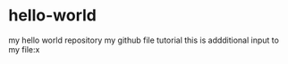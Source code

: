 # hello-world
my hello world repository
my github file tutorial
this is addditional input to my file:x

